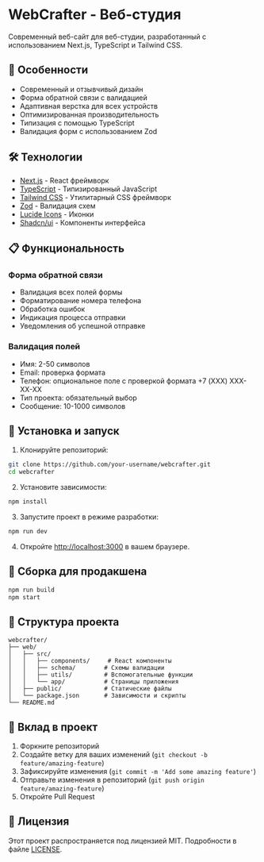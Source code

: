 # WebCrafter - Веб-студия

Современный веб-сайт для веб-студии, разработанный с использованием Next.js, TypeScript и Tailwind CSS.

## 🚀 Особенности

- Современный и отзывчивый дизайн
- Форма обратной связи с валидацией
- Адаптивная верстка для всех устройств
- Оптимизированная производительность
- Типизация с помощью TypeScript
- Валидация форм с использованием Zod

## 🛠 Технологии

- [Next.js](https://nextjs.org/) - React фреймворк
- [TypeScript](https://www.typescriptlang.org/) - Типизированный JavaScript
- [Tailwind CSS](https://tailwindcss.com/) - Утилитарный CSS фреймворк
- [Zod](https://zod.dev/) - Валидация схем
- [Lucide Icons](https://lucide.dev/) - Иконки
- [Shadcn/ui](https://ui.shadcn.com/) - Компоненты интерфейса

## 📋 Функциональность

### Форма обратной связи

- Валидация всех полей формы
- Форматирование номера телефона
- Обработка ошибок
- Индикация процесса отправки
- Уведомления об успешной отправке

### Валидация полей

- Имя: 2-50 символов
- Email: проверка формата
- Телефон: опциональное поле с проверкой формата +7 (XXX) XXX-XX-XX
- Тип проекта: обязательный выбор
- Сообщение: 10-1000 символов

## 🚀 Установка и запуск

1. Клонируйте репозиторий:

```bash
git clone https://github.com/your-username/webcrafter.git
cd webcrafter
```

2. Установите зависимости:

```bash
npm install
```

3. Запустите проект в режиме разработки:

```bash
npm run dev
```

4. Откройте [http://localhost:3000](http://localhost:3000) в вашем браузере.

## 🔧 Сборка для продакшена

```bash
npm run build
npm start
```

## 📁 Структура проекта

```
webcrafter/
├── web/
│   ├── src/
│   │   ├── components/     # React компоненты
│   │   ├── schema/        # Схемы валидации
│   │   ├── utils/         # Вспомогательные функции
│   │   └── app/           # Страницы приложения
│   ├── public/            # Статические файлы
│   └── package.json       # Зависимости и скрипты
└── README.md
```

## 🤝 Вклад в проект

1. Форкните репозиторий
2. Создайте ветку для ваших изменений (`git checkout -b feature/amazing-feature`)
3. Зафиксируйте изменения (`git commit -m 'Add some amazing feature'`)
4. Отправьте изменения в репозиторий (`git push origin feature/amazing-feature`)
5. Откройте Pull Request

## 📝 Лицензия

Этот проект распространяется под лицензией MIT. Подробности в файле [LICENSE](LICENSE).
